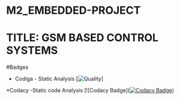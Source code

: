 
# M2_EMBEDDED-PROJECT
# TITLE:  GSM BASED CONTROL SYSTEMS
#Badges
* Codiga - Static Analysis
[![Quality](https://api.codiga.io/project/33047/score/svg)]

*Codacy -Static code Analysis
[![Codacy Badge]([![Codacy Badge](https://app.codacy.com/project/badge/Grade/83d9f15d09c445e38ed9cabf1bd6ebd6)](https://www.codacy.com/gh/yamini8309/M2_EMBEDDED-PROJECT/dashboard?utm_source=github.com&amp;utm_medium=referral&amp;utm_content=yamini8309/M2_EMBEDDED-PROJECT&amp;utm_campaign=Badge_Grade))
